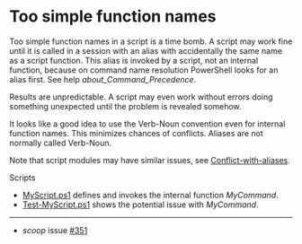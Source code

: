 # Too simple function names

Too simple function names in a script is a time bomb. A script may work fine
until it is called in a session with an alias with accidentally the same name
as a script function. This alias is invoked by a script, not an internal
function, because on command name resolution PowerShell looks for an alias
first. See help *about_Command_Precedence*.

Results are unpredictable. A script may even work without errors doing
something unexpected until the problem is revealed somehow.

It looks like a good idea to use the Verb-Noun convention even for internal
function names. This minimizes chances of conflicts. Aliases are not normally
called Verb-Noun.

Note that script modules may have similar issues, see [Conflict-with-aliases](../../Module/Conflict-with-aliases).

Scripts

- [MyScript.ps1](MyScript.ps1) defines and invokes the internal function *MyCommand*.
- [Test-MyScript.ps1](Test-MyScript.ps1) shows the potential issue with *MyCommand*.

---

- *scoop* issue [#351](https://github.com/lukesampson/scoop/issues/351)
